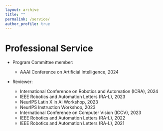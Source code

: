 ```yaml
---
layout: archive
title: ""
permalink: /service/
author_profile: true
---
```


Professional Service
======
* Program Committee member:
  * AAAI Conference on Artificial Intelligence, 2024
 
* Reviewer:
  * International Conference on Robotics and Automation (ICRA), 2024
  * IEEE Robotics and Automation Letters (RA-L), 2023
  * NeurIPS Latin X in AI Workshop, 2023
  * NeurIPS Instruction Workshop, 2023
  * International Conference on Computer Vision (ICCV), 2023
  * IEEE Robotics and Automation Letters (RA-L), 2022
  * IEEE Robotics and Automation Letters (RA-L), 2021
  
